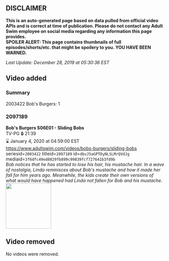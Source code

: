 ## DISCLAIMER
**This is an auto-generated page based on data pulled from official video APIs and is correct at time of publication. Please do not contact any Adult Swim employee on social media regarding any information this page provides.**  
**SPOILER ALERT: This page contains thumbnails of full episodes/shorts/etc. that might be spoilery to you. YOU HAVE BEEN WARNED.**  

_Last Update: December 28, 2019 at 05:30:36 EST_
## Video added
### Summary
2003422 Bob's Burgers: 1  
### 2097189
**Bob's Burgers S06E01 - Sliding Bobs**  
TV-PG 🔒 21:39  
⌛ January 4, 2020 at 04:59:00 EST  
https://www.adultswim.com/videos/bobs-burgers/sliding-bobs  
seriesid=`2003422` titleid=`2097189` id=`dbvJ5aGPTDyNLSLMrQVdJg` mediaid=`3f6dfc49ed8029fb899c99839fcf727641b3fd9b`  
_Bob notices that he has started to lose his hair, his mustache hair. In a wave of nostalgia, Linda reminisces about Bob's mustache and how it made her fall for him years ago. Meanwhile, the kids create their own versions of what would have happened had Linda not fallen for Bob and his mustache._  
<a href="https://i.cdn.turner.com/adultswim/big/video/sliding-bobs/bobsburgers_510_air_cid-2WTXF.jpg"><img src="https://i.cdn.turner.com/adultswim/big/video/sliding-bobs/bobsburgers_510_air_cid-2WTXF.jpg" height="144px" /></a>
## Video removed
No videos were removed.  
